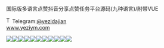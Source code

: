 国际版多语言点赞抖音分享点赞任务平台源码(九种语言)/附带VUE<p dir="auto"><a target="_blank" rel="noopener noreferrer nofollow" href="https://camo.githubusercontent.com/d614d90677fbc2e34c7c62ebc68c82379d87a57c4beaf05af65fec7ba6b72e36/68747470733a2f2f63646e2d69636f6e732d706e672e666c617469636f6e2e636f6d2f3531322f323131312f323131313634362e706e67"><img src="https://camo.githubusercontent.com/d614d90677fbc2e34c7c62ebc68c82379d87a57c4beaf05af65fec7ba6b72e36/68747470733a2f2f63646e2d69636f6e732d706e672e666c617469636f6e2e636f6d2f3531322f323131312f323131313634362e706e67" alt="Telegram Icon" style="width: 16px; max-width: 100%;" data-canonical-src="https://cdn-icons-png.flaticon.com/512/2111/2111646.png"></a>Telegram:<a href="https://t.me/yezidajian" rel="nofollow">@yezidajian</a><br><a href="https://www.yeziym.com/">www.yeziym.com</a></p><img src="https://github.com/yeziym/guojibanduoyuyan_JL/blob/main/hOLi2.png"><img src="https://github.com/yeziym/guojibanduoyuyan_JL/blob/main/B823Q.png"><img src="https://github.com/yeziym/guojibanduoyuyan_JL/blob/main/Ognnt.png"><img src="https://github.com/yeziym/guojibanduoyuyan_JL/blob/main/HXolL.png"><img src="https://github.com/yeziym/guojibanduoyuyan_JL/blob/main/XiRFP.png"><img src="https://github.com/yeziym/guojibanduoyuyan_JL/blob/main/EgkIS.png"><img src="https://github.com/yeziym/guojibanduoyuyan_JL/blob/main/kSi0a.png"><img src="https://github.com/yeziym/guojibanduoyuyan_JL/blob/main/ACLHF.png"><img src="https://github.com/yeziym/guojibanduoyuyan_JL/blob/main/pL4AV.png"><img src="https://github.com/yeziym/guojibanduoyuyan_JL/blob/main/1kU4r.png"><img src="https://github.com/yeziym/guojibanduoyuyan_JL/blob/main/34Sbr.png">